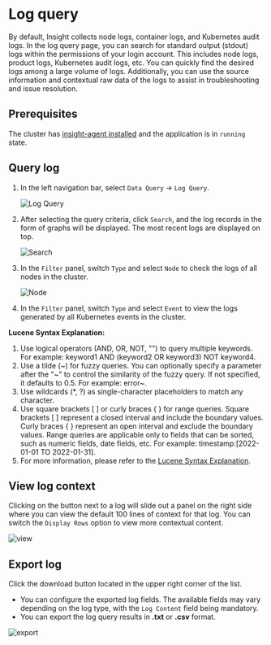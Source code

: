 # Log query

By default, Insight collects node logs, container logs, and Kubernetes audit logs.
In the log query page, you can search for standard output (stdout) logs within the permissions
of your login account. This includes node logs, product logs, Kubernetes audit logs, etc.
You can quickly find the desired logs among a large volume of logs. Additionally, you can
use the source information and contextual raw data of the logs to assist in troubleshooting and issue resolution.

## Prerequisites

The cluster has [insight-agent installed](../../quickstart/install/install-agent.md)
and the application is in `running` state.

## Query log

1. In the left navigation bar, select `Data Query` -> `Log Query`.

    ![Log Query](https://docs.daocloud.io/daocloud-docs-images/docs/en/docs/insight/images/log01.png)

2. After selecting the query criteria, click `Search`, and the log records in the form of graphs will be displayed. The most recent logs are displayed on top.

    ![Search](https://docs.daocloud.io/daocloud-docs-images/docs/en/docs/insight/images/log02.png)

3. In the `Filter` panel, switch `Type` and select `Node` to check the logs of all nodes in the cluster.

    ![Node](https://docs.daocloud.io/daocloud-docs-images/docs/en/docs/insight/images/log03.png)

4. In the `Filter` panel, switch `Type` and select `Event` to view the logs generated by all Kubernetes events in the cluster.

**Lucene Syntax Explanation:**

1. Use logical operators (AND, OR, NOT, "") to query multiple keywords. For example: keyword1 AND (keyword2 OR keyword3) NOT keyword4.
2. Use a tilde (~) for fuzzy queries. You can optionally specify a parameter after the "~" to control the similarity of the fuzzy query. If not specified, it defaults to 0.5. For example: error~.
3. Use wildcards (*, ?) as single-character placeholders to match any character.
4. Use square brackets [ ] or curly braces { } for range queries. Square brackets [ ] represent a closed interval and include the boundary values. Curly braces { } represent an open interval and exclude the boundary values. Range queries are applicable only to fields that can be sorted, such as numeric fields, date fields, etc. For example: timestamp:[2022-01-01 TO 2022-01-31].
5. For more information, please refer to the [Lucene Syntax Explanation](../../faq/lucene.md).

## View log context

Clicking on the button next to a log will slide out a panel on the right side where you can view the
default 100 lines of context for that log. You can switch the `Display Rows` option to view more contextual content.

![view](https://docs.daocloud.io/daocloud-docs-images/docs/en/docs/insight/images/log06.png)

## Export log

Click the download button located in the upper right corner of the list.

- You can configure the exported log fields. The available fields may vary depending on the log type,
  with the `Log Content` field being mandatory.
- You can export the log query results in **.txt** or **.csv** format.

![export](https://docs.daocloud.io/daocloud-docs-images/docs/en/docs/insight/images/log05.png)
